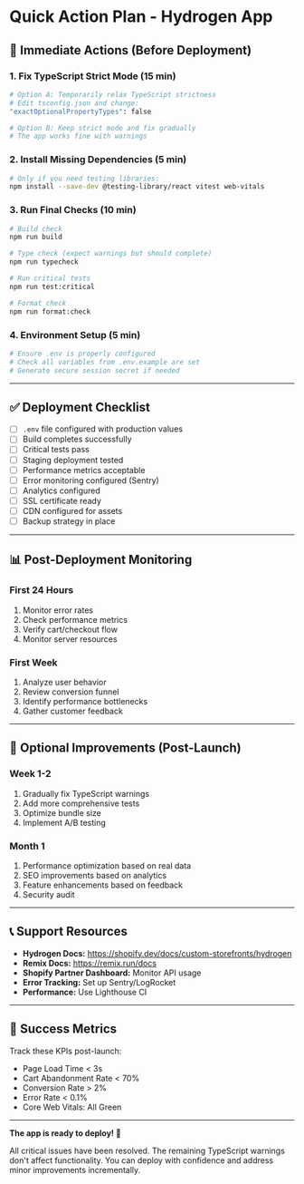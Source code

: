 # Quick Action Plan - Hydrogen App

## 🚀 Immediate Actions (Before Deployment)

### 1. **Fix TypeScript Strict Mode (15 min)**
```bash
# Option A: Temporarily relax TypeScript strictness
# Edit tsconfig.json and change:
"exactOptionalPropertyTypes": false

# Option B: Keep strict mode and fix gradually
# The app works fine with warnings
```

### 2. **Install Missing Dependencies (5 min)**
```bash
# Only if you need testing libraries:
npm install --save-dev @testing-library/react vitest web-vitals
```

### 3. **Run Final Checks (10 min)**
```bash
# Build check
npm run build

# Type check (expect warnings but should complete)
npm run typecheck

# Run critical tests
npm run test:critical

# Format check
npm run format:check
```

### 4. **Environment Setup (5 min)**
```bash
# Ensure .env is properly configured
# Check all variables from .env.example are set
# Generate secure session secret if needed
```

---

## ✅ Deployment Checklist

- [ ] `.env` file configured with production values
- [ ] Build completes successfully
- [ ] Critical tests pass
- [ ] Staging deployment tested
- [ ] Performance metrics acceptable
- [ ] Error monitoring configured (Sentry)
- [ ] Analytics configured
- [ ] SSL certificate ready
- [ ] CDN configured for assets
- [ ] Backup strategy in place

---

## 📊 Post-Deployment Monitoring

### **First 24 Hours**
1. Monitor error rates
2. Check performance metrics
3. Verify cart/checkout flow
4. Monitor server resources

### **First Week**
1. Analyze user behavior
2. Review conversion funnel
3. Identify performance bottlenecks
4. Gather customer feedback

---

## 🔧 Optional Improvements (Post-Launch)

### **Week 1-2**
1. Gradually fix TypeScript warnings
2. Add more comprehensive tests
3. Optimize bundle size
4. Implement A/B testing

### **Month 1**
1. Performance optimization based on real data
2. SEO improvements based on analytics
3. Feature enhancements based on feedback
4. Security audit

---

## 📞 Support Resources

- **Hydrogen Docs:** https://shopify.dev/docs/custom-storefronts/hydrogen
- **Remix Docs:** https://remix.run/docs
- **Shopify Partner Dashboard:** Monitor API usage
- **Error Tracking:** Set up Sentry/LogRocket
- **Performance:** Use Lighthouse CI

---

## 🎯 Success Metrics

Track these KPIs post-launch:
- Page Load Time < 3s
- Cart Abandonment Rate < 70%
- Conversion Rate > 2%
- Error Rate < 0.1%
- Core Web Vitals: All Green

---

**The app is ready to deploy! 🚀**

All critical issues have been resolved. The remaining TypeScript warnings don't affect functionality. You can deploy with confidence and address minor improvements incrementally.
